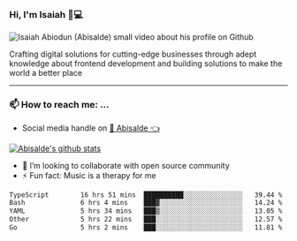 ### Hi, I'm Isaiah 🌻💻

<img src="https://res.cloudinary.com/abisalde/image/upload/c_scale,h_311,w_816/v1616039512/Abisalde_github.gif" alt="Isaiah Abiodun (Abisalde) small video about his profile on Github">

Crafting digital solutions for cutting-edge businesses through adept knowledge about frontend development and building solutions to make the world a better place
<hr>

### 📫 How to reach me: ...
- Social media handle on <a href="https://twitter.com/abisalde">🔔  Abisalde   👈</a>


[![Abisalde's github stats](https://github-readme-stats.vercel.app/api?username=abisalde)](https://github.com/abisalde/github-readme-stats)

- 👯 I’m looking to collaborate with open source community
- ⚡ Fun fact: Music is a therapy for me


<!--
**abisalde/Abisalde** is a ✨ _special_ ✨ repository because its `README.md` (this file) appears on your GitHub profile.

Here are some ideas to get you started:


- 👯 I’m looking to collaborate with open source community
- 🤔 I’m looking for help with ...
- 💬 Ask me about ...
- 📫 How to reach me: ...
- 😄 Pronouns: ...
- ⚡ Fun fact: ...
-->

<!--START_SECTION:waka-->

```txt
TypeScript        16 hrs 51 mins  ██████████░░░░░░░░░░░░░░░   39.44 %
Bash              6 hrs 4 mins    ███▓░░░░░░░░░░░░░░░░░░░░░   14.24 %
YAML              5 hrs 34 mins   ███▒░░░░░░░░░░░░░░░░░░░░░   13.05 %
Other             5 hrs 22 mins   ███░░░░░░░░░░░░░░░░░░░░░░   12.57 %
Go                5 hrs 2 mins    ███░░░░░░░░░░░░░░░░░░░░░░   11.81 %
```

<!--END_SECTION:waka-->

